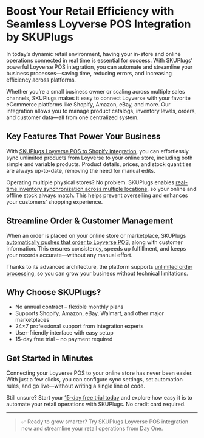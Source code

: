 # Boost Your Retail Efficiency with Seamless Loyverse POS Integration by SKUPlugs

In today’s dynamic retail environment, having your in-store and online operations connected in real time is essential for success. With SKUPlugs' powerful Loyverse POS integration, you can automate and streamline your business processes—saving time, reducing errors, and increasing efficiency across platforms.

Whether you’re a small business owner or scaling across multiple sales channels, SKUPlugs makes it easy to connect Loyverse with your favorite eCommerce platforms like Shopify, Amazon, eBay, and more. Our integration allows you to manage product catalogs, inventory levels, orders, and customer data—all from one centralized system.

## Key Features That Power Your Business

With [SKUPlugs Loyverse POS to Shopify integration](https://skuplugs.com/loyverse-shopify-integration/), you can effortlessly sync unlimited products from Loyverse to your online store, including both simple and variable products. Product details, prices, and stock quantities are always up-to-date, removing the need for manual edits.

Operating multiple physical stores? No problem. SKUPlugs enables [real-time inventory synchronization across multiple locations](https://skuplugs.com/loyverse-shopify-integration/), so your online and offline stock always match. This helps prevent overselling and enhances your customers’ shopping experience.

## Streamline Order & Customer Management

When an order is placed on your online store or marketplace, SKUPlugs [automatically pushes that order to Loyverse POS](https://skuplugs.com/loyverse-shopify-integration/), along with customer information. This ensures consistency, speeds up fulfillment, and keeps your records accurate—without any manual effort.

Thanks to its advanced architecture, the platform supports [unlimited order processing](https://skuplugs.com/loyverse-shopify-integration/), so you can grow your business without technical limitations.

## Why Choose SKUPlugs?

- No annual contract – flexible monthly plans  
- Supports Shopify, Amazon, eBay, Walmart, and other major marketplaces  
- 24×7 professional support from integration experts  
- User-friendly interface with easy setup  
- 15-day free trial – no payment required  

## Get Started in Minutes

Connecting your Loyverse POS to your online store has never been easier. With just a few clicks, you can configure sync settings, set automation rules, and go live—without writing a single line of code.

Still unsure? Start your [15-day free trial today](https://skuplugs.com/loyverse-shopify-integration/) and explore how easy it is to automate your retail operations with SKUPlugs. No credit card required.

---

> ✅ Ready to grow smarter? Try SKUPlugs Loyverse POS integration now and streamline your retail operations from Day One.

